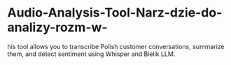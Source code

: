 # Audio-Analysis-Tool-Narz-dzie-do-analizy-rozm-w-
his tool allows you to transcribe Polish customer conversations, summarize them, and detect sentiment using Whisper and Bielik LLM.
